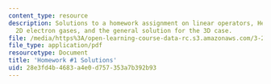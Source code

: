 ```yaml
---
content_type: resource
description: Solutions to a homework assignment on linear operators, Hermitian operators,
  2D electron gases, and the general solution for the 3D case.
file: /media/https%3A/open-learning-course-data-rc.s3.amazonaws.com/3-23-electrical-optical-and-magnetic-properties-of-materials-fall-2007/28e3fd4b4683a4e0d757353a7b392b93_sol1.pdf
file_type: application/pdf
resourcetype: Document
title: 'Homework #1 Solutions'
uid: 28e3fd4b-4683-a4e0-d757-353a7b392b93
---
```

